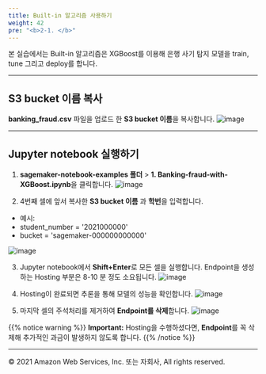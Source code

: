 ```yaml
---
title: Built-in 알고리즘 사용하기
weight: 42
pre: "<b>2-1. </b>"
---
```


본 실습에서는 Built-in 알고리즘은 XGBoost를 이용해 은행 사기 탐지 모델을 train, tune 그리고 deploy를 합니다.

---

## S3 bucket 이름 복사

**banking_fraud.csv** 파일을 업로드 한 **S3 bucket 이름**을 복사합니다.
![image](/images/20_notebook/10_xgboost/s3.png)

---

## Jupyter notebook 실행하기

1. **sagemaker-notebook-examples 폴더** > **1. Banking-fraud-with-XGBoost.ipynb**을 클릭합니다.
![image](/images/20_notebook/10_xgboost/xgb-notebook.png)

2. 4번째 셀에 앞서 복사한 **S3 bucket 이름** 과 **학번**을 입력합니다.
- 예시: 
- student_number = '2021000000'
- bucket = 'sagemaker-000000000000' 

![image](/images/20_notebook/10_xgboost/replace.png)

3. Jupyter notebook에서 **Shift+Enter**로 모든 셀을 실행합니다. Endpoint을 생성하는 Hosting 부분은 8-10 분 정도 소요됩니다. 
![image](/images/20_notebook/10_xgboost/hosting.png)

4. Hosting이 완료되면 추론을 통해 모델의 성능을 확인합니다.
![image](/images/20_notebook/10_xgboost/result.png)

5. 마지막 셀의 주석처리를 제거하여 **Endpoint를 삭제**합니다.
![image](/images/20_notebook/10_xgboost/delete-endpoint.png)
 
{{% notice warning %}}
**Important:** Hosting을 수행하셨다면, **Endpoint**를 꼭 삭제해 추가적인 과금이 발생하지 않도록 합니다.
{{% /notice %}}

---

© 2021 Amazon Web Services, Inc. 또는 자회사, All rights reserved.

